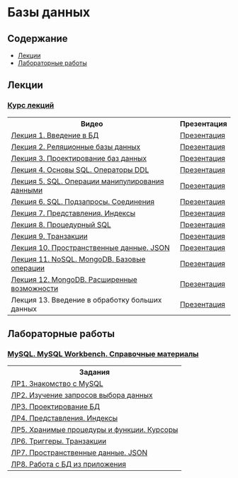 # Базы данных

## Содержание
- [Лекции](#лекции)
- [Лабораторные работы](#лабораторные-работы)

## Лекции

### <a href="https://www.youtube.com/playlist?list=PLbEnDSdxHQAsJiidO1zKzmygm_lsO4lZ1">Курс лекций</a>
<table>
  <tr>
    <th>Видео</th>
    <th>Презентация</th>
  </tr>
  <tr>
    <td><a href="https://www.youtube.com/watch?v=h0QJ4X_XDUQ&list=PLbEnDSdxHQAsJiidO1zKzmygm_lsO4lZ1&index=1">Лекция 1. Введение в БД</a></td>
    <td><a href="https://github.com/itsecd/databases/blob/main/presentations/%D0%9B%D0%B5%D0%BA%D1%86%D0%B8%D1%8F%201.%20%D0%92%D0%B2%D0%B5%D0%B4%D0%B5%D0%BD%D0%B8%D0%B5%20%D0%B2%20%D0%91%D0%94.pdf">Презентация</a></td>
  </tr>
  <tr>
    <td><a href="https://www.youtube.com/watch?v=GJZRCMHcUVU&list=PLbEnDSdxHQAsJiidO1zKzmygm_lsO4lZ1&index=2">Лекция 2. Реляционные базы данных</a></td>
    <td><a href="https://github.com/itsecd/databases/blob/main/presentations/%D0%9B%D0%B5%D0%BA%D1%86%D0%B8%D1%8F%202.%20%D0%A0%D0%B5%D0%BB%D1%8F%D1%86%D0%B8%D0%BE%D0%BD%D0%BD%D1%8B%D0%B5%20%D0%B1%D0%B0%D0%B7%D1%8B%20%D0%B4%D0%B0%D0%BD%D0%BD%D1%8B%D1%85.pdf">Презентация</a></td>
  </tr>
  <tr>
    <td><a href="https://www.youtube.com/watch?v=U2pVrLxultE&list=PLbEnDSdxHQAsJiidO1zKzmygm_lsO4lZ1&index=3">Лекция 3. Проектирование баз данных</a></td>
    <td><a href="https://github.com/itsecd/databases/blob/main/presentations/%D0%9B%D0%B5%D0%BA%D1%86%D0%B8%D1%8F%203.%20%D0%9F%D1%80%D0%BE%D0%B5%D0%BA%D1%82%D0%B8%D1%80%D0%BE%D0%B2%D0%B0%D0%BD%D0%B8%D0%B5%20%D0%B1%D0%B0%D0%B7%20%D0%B4%D0%B0%D0%BD%D0%BD%D1%8B%D1%85.pdf">Презентация</a></td>
  </tr>
  <tr>
    <td><a href="https://www.youtube.com/watch?v=Nwlpo941wII&list=PLbEnDSdxHQAsJiidO1zKzmygm_lsO4lZ1&index=4">Лекция 4. Основы SQL. Операторы DDL</a></td>
    <td><a href="https://github.com/itsecd/databases/blob/main/presentations/%D0%9B%D0%B5%D0%BA%D1%86%D0%B8%D1%8F%204.%20%D0%9E%D1%81%D0%BD%D0%BE%D0%B2%D1%8B%20SQL.%20%D0%9E%D0%BF%D0%B5%D1%80%D0%B0%D1%82%D0%BE%D1%80%D1%8B%20DDL.pdf">Презентация</a></td>
  </tr>
  <tr>
    <td><a href="https://www.youtube.com/watch?v=LY01yx65SNw&list=PLbEnDSdxHQAsJiidO1zKzmygm_lsO4lZ1&index=5">Лекция 5. SQL. Операции манипулирования данными</a></td>
    <td><a href="https://github.com/itsecd/databases/blob/main/presentations/%D0%9B%D0%B5%D0%BA%D1%86%D0%B8%D1%8F%205.%20SQL.%20%D0%9E%D0%BF%D0%B5%D1%80%D0%B0%D1%86%D0%B8%D0%B8%20%D0%BC%D0%B0%D0%BD%D0%B8%D0%BF%D1%83%D0%BB%D0%B8%D1%80%D0%BE%D0%B2%D0%B0%D0%BD%D0%B8%D1%8F%20%D0%B4%D0%B0%D0%BD%D0%BD%D1%8B%D0%BC%D0%B8.pdf">Презентация</a></td>
  </tr>
  <tr>
    <td><a href="https://www.youtube.com/watch?v=INGXkVZHxBw&list=PLbEnDSdxHQAsJiidO1zKzmygm_lsO4lZ1&index=6">Лекция 6. SQL. Подзапросы. Соединения</a></td>
    <td><a href="https://github.com/itsecd/databases/blob/main/presentations/%D0%9B%D0%B5%D0%BA%D1%86%D0%B8%D1%8F%206.%20SQL.%20%D0%9F%D0%BE%D0%B4%D0%B7%D0%B0%D0%BF%D1%80%D0%BE%D1%81%D1%8B.%20%D0%A1%D0%BE%D0%B5%D0%B4%D0%B8%D0%BD%D0%B5%D0%BD%D0%B8%D1%8F.pdf">Презентация</a></td>
  </tr>
  <tr>
    <td><a href="https://www.youtube.com/watch?v=rwPkQAdKgU8&list=PLbEnDSdxHQAsJiidO1zKzmygm_lsO4lZ1&index=7">Лекция 7. Представления. Индексы</a></td>
    <td><a href="https://github.com/itsecd/databases/blob/main/presentations/%D0%9B%D0%B5%D0%BA%D1%86%D0%B8%D1%8F%207.%20%D0%9F%D1%80%D0%B5%D0%B4%D1%81%D1%82%D0%B0%D0%B2%D0%BB%D0%B5%D0%BD%D0%B8%D1%8F.%20%D0%98%D0%BD%D0%B4%D0%B5%D0%BA%D1%81%D1%8B.pdf">Презентация</a></td>
  </tr>
  <tr>
    <td><a href="https://www.youtube.com/watch?v=ns6j2j40UsE&list=PLbEnDSdxHQAsJiidO1zKzmygm_lsO4lZ1&index=8">Лекция 8. Процедурный SQL</a></td>
    <td><a href="https://github.com/itsecd/databases/blob/main/presentations/%D0%9B%D0%B5%D0%BA%D1%86%D0%B8%D1%8F%208.%20%D0%9F%D1%80%D0%BE%D1%86%D0%B5%D0%B4%D1%83%D1%80%D0%BD%D1%8B%D0%B9%20SQL.pdf">Презентация</a></td>
  </tr>
  <tr>
    <td><a href="https://www.youtube.com/watch?v=_Uv8MWR9ars&list=PLbEnDSdxHQAsJiidO1zKzmygm_lsO4lZ1&index=9">Лекция 9. Транзакции</a></td>
    <td><a href="https://github.com/itsecd/databases/blob/main/presentations/%D0%9B%D0%B5%D0%BA%D1%86%D0%B8%D1%8F%209.%20%D0%A2%D1%80%D0%B0%D0%BD%D0%B7%D0%B0%D0%BA%D1%86%D0%B8%D0%B8.pdf">Презентация</a></td>
  </tr>
  <tr>
    <td><a href="https://www.youtube.com/watch?v=xnE8NQj6HEA&list=PLbEnDSdxHQAsJiidO1zKzmygm_lsO4lZ1&index=10">Лекция 10. Пространственные данные. JSON</a></td>
    <td><a href="https://github.com/itsecd/databases/blob/main/presentations/%D0%9B%D0%B5%D0%BA%D1%86%D0%B8%D1%8F%2010.%20%D0%9F%D1%80%D0%BE%D1%81%D1%82%D1%80%D0%B0%D0%BD%D1%81%D1%82%D0%B2%D0%B5%D0%BD%D0%BD%D1%8B%D0%B5%20%D0%B4%D0%B0%D0%BD%D0%BD%D1%8B%D0%B5.%20JSON.pdf">Презентация</a></td>
  </tr>
  <tr>
    <td><a href="https://www.youtube.com/watch?v=fQ59_6_S6Zk&list=PLbEnDSdxHQAsJiidO1zKzmygm_lsO4lZ1&index=11">Лекция 11. NoSQL. MongoDB. Базовые операции</a></td>
    <td><a href="https://github.com/itsecd/databases/blob/main/presentations/%D0%9B%D0%B5%D0%BA%D1%86%D0%B8%D1%8F%2011.%20NoSQL.%20MongoDB.%20%D0%91%D0%B0%D0%B7%D0%BE%D0%B2%D1%8B%D0%B5%20%D0%BE%D0%BF%D0%B5%D1%80%D0%B0%D1%86%D0%B8%D0%B8.pdf">Презентация</a></td>
  </tr>
  <tr>
    <td><a href="https://www.youtube.com/watch?v=PS2BQTe_aSo&list=PLbEnDSdxHQAsJiidO1zKzmygm_lsO4lZ1&index=12">Лекция 12. MongoDB. Расширенные возможности</a></td>
    <td><a href="https://github.com/itsecd/databases/blob/main/presentations/%D0%9B%D0%B5%D0%BA%D1%86%D0%B8%D1%8F%2012.%20MongoDB.%20%D0%A0%D0%B0%D1%81%D1%88%D0%B8%D1%80%D0%B5%D0%BD%D0%BD%D1%8B%D0%B5%20%D0%B2%D0%BE%D0%B7%D0%BC%D0%BE%D0%B6%D0%BD%D0%BE%D1%81%D1%82%D0%B8.pdf">Презентация</a></td>
  </tr>
  <tr>
    <td>Лекция 13. Введение в обработку больших данных</td>
    <td><a href="">Презентация</a></td>
  </tr>
</table>

## Лабораторные работы

### <a href="https://github.com/itsecd/databases/blob/main/labs/MySQL.%20MySQL%20Workbench.%20%D0%A1%D0%BF%D1%80%D0%B0%D0%B2%D0%BE%D1%87%D0%BD%D1%8B%D0%B5%20%D0%BC%D0%B0%D1%82%D0%B5%D1%80%D0%B8%D0%B0%D0%BB%D1%8B.pdf">MySQL. MySQL Workbench. Справочные материалы</a>
<table>
  <tr>
    <th>Задания</th>
  </tr>
  <tr>
    <td><a href="https://github.com/itsecd/databases/blob/main/labs/%D0%9B%D0%A01.%20%D0%97%D0%BD%D0%B0%D0%BA%D0%BE%D0%BC%D1%81%D1%82%D0%B2%D0%BE%20%D1%81%20MySQL.pdf">ЛР1. Знакомство с MySQL</a></td>
  </tr>
  <tr>
    <td><a href="https://github.com/itsecd/databases/blob/main/labs/%D0%9B%D0%A02.%20%D0%98%D0%B7%D1%83%D1%87%D0%B5%D0%BD%D0%B8%D0%B5%20%D0%B7%D0%B0%D0%BF%D1%80%D0%BE%D1%81%D0%BE%D0%B2%20%D0%B2%D1%8B%D0%B1%D0%BE%D1%80%D0%B0%20%D0%B4%D0%B0%D0%BD%D0%BD%D1%8B%D1%85.pdf">ЛР2. Изучение запросов выбора данных</a></td>
  </tr>
  <tr>
    <td><a href="https://github.com/itsecd/databases/blob/main/labs/%D0%9B%D0%A03.%20%D0%9F%D1%80%D0%BE%D0%B5%D0%BA%D1%82%D0%B8%D1%80%D0%BE%D0%B2%D0%B0%D0%BD%D0%B8%D0%B5%20%D0%91%D0%94.pdf">ЛР3. Проектирование БД</a></td>
  </tr>
  <tr>
    <td><a href="https://github.com/itsecd/databases/blob/main/labs/%D0%9B%D0%A04.%20%D0%9F%D1%80%D0%B5%D0%B4%D1%81%D1%82%D0%B0%D0%B2%D0%BB%D0%B5%D0%BD%D0%B8%D1%8F.%20%D0%98%D0%BD%D0%B4%D0%B5%D0%BA%D1%81%D1%8B.pdf">ЛР4. Представления. Индексы</a></td>
  </tr>
  <tr>
    <td><a href="https://github.com/itsecd/databases/blob/main/labs/%D0%9B%D0%A05.%20%D0%A5%D1%80%D0%B0%D0%BD%D0%B8%D0%BC%D1%8B%D0%B5%20%D0%BF%D1%80%D0%BE%D1%86%D0%B5%D0%B4%D1%83%D1%80%D1%8B%20%D0%B8%20%D1%84%D1%83%D0%BD%D0%BA%D1%86%D0%B8%D0%B8.%20%D0%9A%D1%83%D1%80%D1%81%D0%BE%D1%80%D1%8B.pdf">ЛР5. Хранимые процедуры и функции. Курсоры</a></td>
  </tr>
  <tr>
    <td><a href="https://github.com/itsecd/databases/blob/main/labs/%D0%9B%D0%A06.%20%D0%A2%D1%80%D0%B8%D0%B3%D0%B3%D0%B5%D1%80%D1%8B.%20%D0%A2%D1%80%D0%B0%D0%BD%D0%B7%D0%B0%D0%BA%D1%86%D0%B8%D0%B8.pdf">ЛР6. Триггеры. Транзакции</a></td>
  </tr>
  <tr>
    <td><a href="https://github.com/itsecd/databases/blob/main/labs/%D0%9B%D0%A07.%20%D0%9F%D1%80%D0%BE%D1%81%D1%82%D1%80%D0%B0%D0%BD%D1%81%D1%82%D0%B2%D0%B5%D0%BD%D0%BD%D1%8B%D0%B5%20%D0%B4%D0%B0%D0%BD%D0%BD%D1%8B%D0%B5.%20JSON.pdf">ЛР7. Пространственные данные. JSON</a></td>
  </tr>
  <tr>
    <td><a href="https://github.com/itsecd/databases/blob/main/labs/%D0%9B%D0%A08.%20%D0%A0%D0%B0%D0%B1%D0%BE%D1%82%D0%B0%20%D1%81%20%D0%91%D0%94%20%D0%B8%D0%B7%20%D0%BF%D1%80%D0%B8%D0%BB%D0%BE%D0%B6%D0%B5%D0%BD%D0%B8%D1%8F.pdf">ЛР8. Работа с БД из приложения</a></td>
  </tr>
</table>
